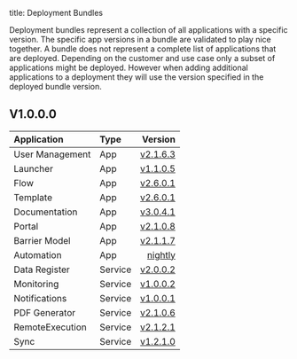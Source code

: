 title: Deployment Bundles

Deployment bundles represent a collection of all applications with a specific version. The specific app versions in a bundle are validated to play nice together. A bundle does not represent a complete list of applications that are deployed. Depending on the customer and use case only a subset of applications might be deployed. However when adding additional applications to a deployment they will use the version specified in the deployed bundle version.


## V1.0.0.0

Application     | Type     | Version
:-------------- | :------- | ------------:
User Management | App      | [v2.1.6.3][user-mgm-v2.1.6.3]
Launcher        | App      | [v1.1.0.5][launcher-v1.1.0.5]
Flow            | App      | [v2.6.0.1][flow-v2.6.0.1]
Template        | App      | [v2.6.0.1][template-v2.6.0.1]
Documentation   | App      | [v3.0.4.1][doc-v3.0.4.1]
Portal          | App      | [v2.1.0.8][portal-v2.1.0.8]
Barrier Model   | App      | [v2.1.1.7][barrier-model-v2.1.1.7]
Automation      | App      | [nightly][automation-nightly]
Data Register   | Service  | [v2.0.0.2][data-register-v2.0.0.2]
Monitoring      | Service  | [v1.0.0.2][monitor-v1.0.0.2]
Notifications   | Service  | [v1.0.0.1][notifications-v1.0.0.1]
PDF Generator   | Service  | [v2.1.0.6][pdf-generator-v2.1.0.6]
RemoteExecution | Service  | [v2.1.2.1][remote-exec-v2.1.2.1]
Sync            | Service  | [v1.2.1.0][sync-v1.2.1.0]

[user-mgm-v2.1.6.3]: ./apps/user-management.md#v2163
[launcher-v1.1.0.5]: ./apps/launcher.md#v1105
[flow-v2.6.0.1]: ./apps/flow.md#v2601
[template-v2.6.0.1]: ./apps/template.md#v2601
[doc-v3.0.4.1]: ./apps/documentation.md#v3041
[portal-v2.1.0.8]: ./apps/portal.md#v2108
[barrier-model-v2.1.1.7]: ./apps/barrier-model.md#v2117
[automation-nightly]: ./apps/automation.md#nightly

[data-register-v2.0.0.2]: ./services/data-register.md#v2002
[monitor-v1.0.0.2]: ./services/monitoring.md#v1002
[notifications-v1.0.0.1]: ./services/notifications.md#v1001
[pdf-generator-v2.1.0.6]: ./services/pdf-generator.md#v2106
[remote-exec-v2.1.2.1]: ./services/remote-execution.md#v2121
[sync-v1.2.1.0]: ./services/sync.md#v1210
